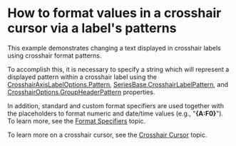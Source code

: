 # How to format values in a crosshair cursor via a label's patterns


<p>This example  demonstrates changing a text displayed  in crosshair labels using crosshair format patterns. </p><p>To accomplish this, it is necessary to specify a string which will represent a displayed pattern within a crosshair label using the  <a href="http://documentation.devexpress.com/#XtraCharts/DevExpressXtraChartsCrosshairAxisLabelOptions_Patterntopic"><u>CrosshairAxisLabelOptions.Pattern</u></a>, <a href="http://help.devexpress.com/#XtraCharts/DevExpressXtraChartsSeriesBase_CrosshairLabelPatterntopic"><u>SeriesBase.CrosshairLabelPattern</u></a>, and <a href="http://help.devexpress.com/#XtraCharts/DevExpressXtraChartsCrosshairOptions_GroupHeaderPatterntopic"><u>CrosshairOptions.GroupHeaderPattern</u></a> properties.</p><p>In addition, standard and custom format specifiers are used together with the placeholders to format numeric and date/time values (e.g., "<strong>{A:F0}</strong>"). To learn more, see the <a href="http://documentation.devexpress.com/#WindowsForms/CustomDocument2141"><u>Format Specifiers</u></a> topic. <br />
</p><p>To learn more on a crosshair cursor, see the <a href="http://help.devexpress.com/#XtraCharts/CustomDocument11976"><u>Crosshair Cursor</u></a>  topic. </p><br />


<br/>


